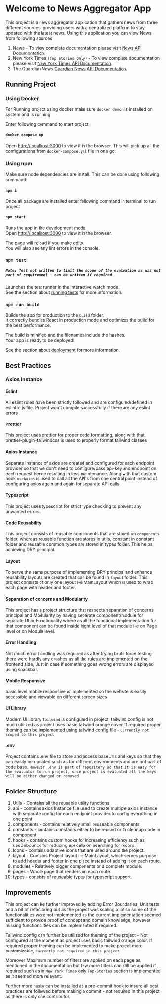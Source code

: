 # Welcome to News Aggregator App

This project is a news aggregator application that gathers news from three different sources, providing users with a centralized platform to stay updated with the latest news. Using this application you can view News from following sources

1. News - To view complete documentation please visit [News API Documentation](https://newsapi.org/docs/endpoints).
2. New York Times `(Top Stories Only)` - To view complete documentation please visit [New York Times API Documentation](https://developer.nytimes.com/docs/top-stories-product/1/overview).
3. The Guardian News [Guardian News API Documentation](https://open-platform.theguardian.com/documentation/).

## Running Project

### Using Docker

For Running project using docker make sure `docker demon` is installed on system and is running

Enter following command to start project

#### `docker compose up`

Open [http://localhost:3000](http://localhost:3000) to view it in the browser.
This will pick up all the configurations from `docker-compose.yml` file in one go.

### Using npm

Make sure node dependencies are install. This can be done using following command:

#### `npm i`

Once all package are installed enter following command in terminal to run project

#### `npm start`

Runs the app in the development mode.\
Open [http://localhost:3000](http://localhost:3000) to view it in the browser.

The page will reload if you make edits.\
You will also see any lint errors in the console.

### `npm test`

##### `Note: Test not written to limit the scope of the evaluation as was not part of requirement - can be written if required`

Launches the test runner in the interactive watch mode.\
See the section about [running tests](https://facebook.github.io/create-react-app/docs/running-tests) for more information.

### `npm run build`

Builds the app for production to the `build` folder.\
It correctly bundles React in production mode and optimizes the build for the best performance.

The build is minified and the filenames include the hashes.\
Your app is ready to be deployed!

See the section about [deployment](https://facebook.github.io/create-react-app/docs/deployment) for more information.

## Best Practices

### Axios Instance

#### Eslint

All eslint rules have been strictly followed and are configured/defined in eslintrc.js file. Project won't compile successfully if there are any eslint errors

#### Prettier

This project uses prettier for proper code formatting, along with that prettier-plugin-tailwindcss is used to properly format tailwind classes

#### Axios Instance

Separate Instance of axios are created and configured for each endpoint provider so that we don't need to configure/pass api-key and endpoint on each request hence resulting in less maintenance.
Along with that custom hook `useAxios` is used to call all the API's from one central point instead of configuring axios again and again for separate API calls

#### Typescript

This project uses typescript for strict type checking to prevent any unwanted errors.

#### Code Reusability

This project consists of reusable components that are stored on `components` folder, whereas reusable function are stores in utils, constant in constant folder and reusable common types are stored in types folder. This helps achieving DRY principal.

#### Layout

To serve the same purpose of implementing DRY principal and enhance reusability layouts are created that can be found in `layout` folder. This project consists of only one layout i-e MainLayout which is used to wrap each page with header and footer.

#### Separation of concerns and Modularity

This project has a project structure that respects separation of concerns principal and Modularity by having separate component/module for separate UI or Functionality where as all the functional implementation for that component can be found inside hight level of that module i-e on Page level or on Module level.

#### Error Handling

Not much error handling was required as after trying brute force testing there were hardly any crashes as all the rules are implemented on the frontend side, Just in case if something goes wrong errors are displayed using snackbar.

#### Mobile Responsive

basic level mobile responsive is implemented so the website is easily accessible and viewable on different screen sizes

#### UI Library

Modern UI library `Tailwind` is configured in project, tailwind.config is not much utilized as project uses basic tailwind orange cover. If required proper theming can be implemented using tailwind config file - `Currently not scoped to this project`

#### .env

Project contains .env file to store and access baseUrls and keys so that they can easily be updated such as for different environments and are not part of code base. `However .env is part of repository so that it is easy for the evaluator to run project, once project is evaluated all the keys will be either changed or removed`

## Folder Structure

1. Utils - Contains all the reusable utility functions.
2. api - contains axios Instance file used to create multiple axios instance with separate config for each endpoint provider to config everything in one point
3. components - contains relatively small reuseable components.
4. constants - contains constants either to be reused or to cleanup code in component.
5. hooks - contains custom hooks for increasing efficiency such as useDebounce for reducing api calls on searching for record.
6. Icons - contains adaptive icons that are used around the project.
7. layout - Contains Project layout i-e MainLayout, which serves purpose to add header and footer in one place instead of adding it on each route.
8. modules - Relatively bigger components or a complete module.
9. pages - Whole page that renders on each route.
10. types - consists of reuseable types for typescript support.

## Improvements

This project can be further improved by adding Error Boundaries, Unit tests and a bit of refactoring but as the project was scaling a lot so some of the functionalities were not implemented as the current implementation seemed sufficient to provide proof of concept and domain knowledge, however missing functionalities can be implemented if required.

Tailwind.config can further be utilized for theming of the project - Not configured at the moment as project uses basic tailwind orange color. If required proper theming can be implemented to make project more customizable, `Currently not required in this project`

Moreover Maximum number of filters are applied on each page as mentioned in the documentation but few more filters can still be applied if required such as in `New York Times` only `Top-Stories` section is implemented as it seemed more relevant.

Further more `husky` can be installed as a pre-commit hook to insure all best practices are followed before making a commit - not required in this project as there is only one contributor.
